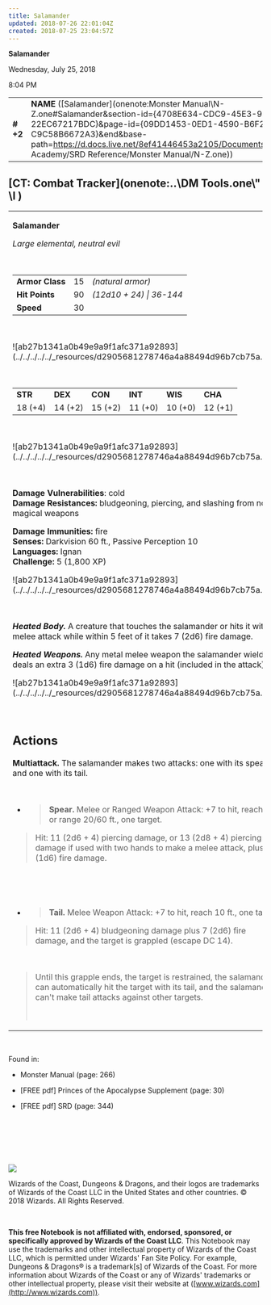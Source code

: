```yaml
---
title: Salamander
updated: 2018-07-26 22:01:04Z
created: 2018-07-25 23:04:57Z
---
```


**Salamander**

Wednesday, July 25, 2018

8:04 PM

|           |                                                                                                                                                                                                                                                                                              |        |        |        |     |       |         |
|-----------|----------------------------------------------------------------------------------------------------------------------------------------------------------------------------------------------------------------------------------------------------------------------------------------------|--------|--------|--------|-----|-------|---------|
| **\# +2** | **NAME** ([Salamander](onenote:Monster Manual\\N-Z.one#Salamander&section-id={4708E634-CDC9-45E3-91B3-22EC67217BDC}&page-id={09DD1453-0ED1-4590-B6F2-C9C58B6672A3}&end&base-path=https://d.docs.live.net/8ef41446453a2105/Documents/Adventure Academy/SRD Reference/Monster Manual/N-Z.one)) | **15** | **90** | **90** | \-  | Notes | 1800 XP |

## [CT: Combat Tracker](onenote:..\\DM Tools.one\\" \l )

<table><tbody><tr class="odd"><td><p><strong>Salamander</strong></p><p><em>Large elemental, neutral evil</em></p><p> </p><table><tbody><tr class="odd"><td><strong>Armor Class</strong></td><td>15</td><td><em>(natural armor)</em></td></tr><tr class="even"><td><strong>Hit Points</strong></td><td>90</td><td><em>(12d10 + 24) | 36-144</em></td></tr><tr class="odd"><td><strong>Speed</strong></td><td>30</td><td> </td></tr></tbody></table><p> </p><p>![ab27b1341a0b49e9a9f1afc371a92893](../../../../../_resources/d2905681278746a4a88494d96b7cb75a.png)</p><p> </p><table><tbody><tr class="odd"><td><strong>STR</strong></td><td><strong>DEX</strong></td><td><strong>CON</strong></td><td><strong>INT</strong></td><td><strong>WIS</strong></td><td><strong>CHA</strong></td></tr><tr class="even"><td>18 (+4)</td><td>14 (+2)</td><td>15 (+2)</td><td>11 (+0)</td><td>10 (+0)</td><td>12 (+1)</td></tr></tbody></table><p> </p><p>![ab27b1341a0b49e9a9f1afc371a92893](../../../../../_resources/d2905681278746a4a88494d96b7cb75a.png)</p><p> </p><p><strong>Damage Vulnerabilities</strong>: cold<br />
<strong>Damage Resistances:</strong> bludgeoning, piercing, and slashing from non-magical weapons</p><p><strong>Damage Immunities:</strong> fire<br />
<strong>Senses:</strong> Darkvision 60 ft., Passive Perception 10<br />
<strong>Languages:</strong> Ignan<br />
<strong>Challenge:</strong> 5 (1,800 XP)</p><p>![ab27b1341a0b49e9a9f1afc371a92893](../../../../../_resources/d2905681278746a4a88494d96b7cb75a.png)</p><p> </p><p><em><strong>Heated Body.</strong></em> A creature that touches the salamander or hits it with a melee attack while within 5 feet of it takes 7 (2d6) fire damage.</p><p><em><strong>Heated Weapons.</strong></em> Any metal melee weapon the salamander wields deals an extra 3 (1d6) fire damage on a hit (included in the attack).</p><p>![ab27b1341a0b49e9a9f1afc371a92893](../../../../../_resources/d2905681278746a4a88494d96b7cb75a.png)</p><p> </p><h2 id="actions"><strong>Actions</strong></h2><p><strong>Multiattack.</strong> The salamander makes two attacks: one with its spear and one with its tail.</p><p> </p><ul><li><blockquote><p><strong>Spear.</strong> Melee or Ranged Weapon Attack: +7 to hit, reach 5 ft. or range 20/60 ft., one target.</p></blockquote></li></ul><blockquote><p>Hit: 11 (2d6 + 4) piercing damage, or 13 (2d8 + 4) piercing damage if used with two hands to make a melee attack, plus 3 (1d6) fire damage.</p></blockquote><p> </p><p> </p><ul><li><blockquote><p><strong>Tail.</strong> Melee Weapon Attack: +7 to hit, reach 10 ft., one target.</p></blockquote></li></ul><blockquote><p>Hit: 11 (2d6 + 4) bludgeoning damage plus 7 (2d6) fire damage, and the target is grappled (escape DC 14).</p></blockquote><p> </p><blockquote><p>Until this grapple ends, the target is restrained, the salamander can automatically hit the target with its tail, and the salamander can't make tail attacks against other targets.</p><p> </p></blockquote></td></tr></tbody></table>

 

Found in:

-   Monster Manual (page: 266)

-   \[FREE pdf\] Princes of the Apocalypse Supplement (page: 30)

-   \[FREE pdf\] SRD (page: 344)

 

 

 

![](tmp\media\image2.png)

Wizards of the Coast, Dungeons & Dragons, and their logos are trademarks of Wizards of the Coast LLC in the United States and other countries. © 2018 Wizards. All Rights Reserved.

 

**This free Notebook is not affiliated with, endorsed, sponsored, or specifically approved by Wizards of the Coast LLC**. This Notebook may use the trademarks and other intellectual property of Wizards of the Coast LLC, which is permitted under Wizards' Fan Site Policy. For example, Dungeons & Dragons® is a trademark\[s\] of Wizards of the Coast. For more information about Wizards of the Coast or any of Wizards' trademarks or other intellectual property, please visit their website at ([www.wizards.com](http://www.wizards.com)).
